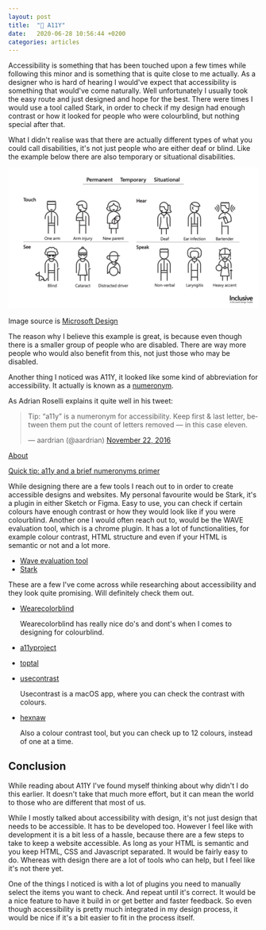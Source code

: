 ```yaml
---
layout: post
title:  "🤘 A11Y"
date:   2020-06-28 10:56:44 +0200
categories: articles
---
```

Accessibility is something that has been touched upon a few times while following this minor and is something that is quite close to me actually. As a designer who is hard of hearing I would've expect that accessibility is something that would've come naturally. Well unfortunately I usually took the easy route and just designed and hope for the best. There were times I would use a tool called Stark, in order to check if my design had enough contrast or how it looked for people who were colourblind, but nothing special after that.

What I didn't realise was that there are actually different types of what you could call disabilities, it's not just people who are either deaf or blind. Like the example below there are also temporary or situational disabilities.

<img src="/img/inclusive-design.png" alt="image with characters who have different types of disabilities">

Image source is [Microsoft Design](https://www.microsoft.com/design/inclusive/)

The reason why I believe this example is great, is because even though there is a smaller group of people who are disabled. There are way more people who would also benefit from this, not just those who may be disabled.

Another thing I noticed was A11Y, it looked like some kind of abbreviation for accessibility. It actually is known as a [numeronym](https://www.notion.so/A11Y-3f1af4fc012d4155a1c722cb732b6519#05fa02b317d848bd9f4dae773a388130).

As Adrian Roselli explains it quite well in his tweet:

<blockquote class="twitter-tweet"><p lang="en" dir="ltr">Tip: “a11y” is a numeronym for accessibility. Keep first & last letter, between them put the count of letters removed — in this case eleven.</p>— aardrian (@aardrian) <a href="[https://twitter.com/aardrian/status/801084161368920064?ref_src=twsrc^tfw](https://twitter.com/aardrian/status/801084161368920064?ref_src=twsrc%5Etfw)">November 22, 2016</a></blockquote> <script async src="[https://platform.twitter.com/widgets.js](https://platform.twitter.com/widgets.js)" charset="utf-8"></script>

[About](https://a11yproject.com/about/)

[Quick tip: a11y and a brief numeronyms primer](https://a11yproject.com/posts/a11y-and-other-numeronyms/)

While designing there are a few tools I reach out to in order to create accessible designs and websites. My personal favourite would be Stark, it's a plugin in either Sketch or Figma. Easy to use, you can check if certain colours have enough contrast or how they would look like if you were colourblind. Another one I would often reach out to, would be the WAVE evaluation tool, which is a chrome plugin. It has a lot of functionalities, for example colour contrast, HTML structure and even if your HTML is semantic or not and a lot more.

- [Wave evaluation tool](https://chrome.google.com/webstore/detail/wave-evaluation-tool/jbbplnpkjmmeebjpijfedlgcdilocofh)
- [Stark](https://www.getstark.co/)

These are a few I've come across while researching about accessibility and they look quite promising. Will definitely check them out.

- [Wearecolorblind](https://wearecolorblind.com/examples/)

    Wearecolorblind has really nice do's and dont's when I comes to designing for colourblind.

- [a11yproject](https://a11yproject.com/)
- [toptal](https://www.toptal.com/designers/colorfilter)
- [usecontrast](https://usecontrast.com/)

    Usecontrast is a macOS app, where you can check the contrast with colours.

- [hexnaw](https://hexnaw.com/)

    Also a colour contrast tool, but you can check up to 12 colours, instead of one at a time.

## Conclusion

While reading about A11Y I've found myself thinking about why didn't I do this earlier. It doesn't take that much more effort, but it can mean the world to those who are different that most of us. 

While I mostly talked about accessibility with design, it's not just design that needs to be accessible. It has to be developed too. However I feel like with development it is a bit less of a hassle, because there are a few steps to take to keep a website accessible. As long as your HTML is semantic and you keep HTML, CSS and Javascript separated. It would be fairly easy to do. Whereas with design there are a lot of tools who can help, but I feel like it's not there yet. 

One of the things I noticed is with a lot of plugins you need to manually select the items you want to check. And repeat until it's correct. It would be a nice feature to have it build in or get better and faster feedback. So even though accessibility is pretty much integrated in my design process, it would be nice if it's a bit easier to fit in the process itself.